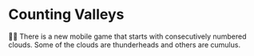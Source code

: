 ﻿# Counting Valleys
👨‍💻
There is a new mobile game that starts with consecutively numbered clouds. Some of the clouds are thunderheads and others are cumulus. 